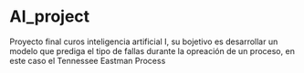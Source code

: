 # AI_project
Proyecto final curos inteligencia artificial I, su bojetivo es desarrollar un modelo que prediga el tipo de fallas durante la opreación de un proceso, en este caso el Tennessee Eastman Process
